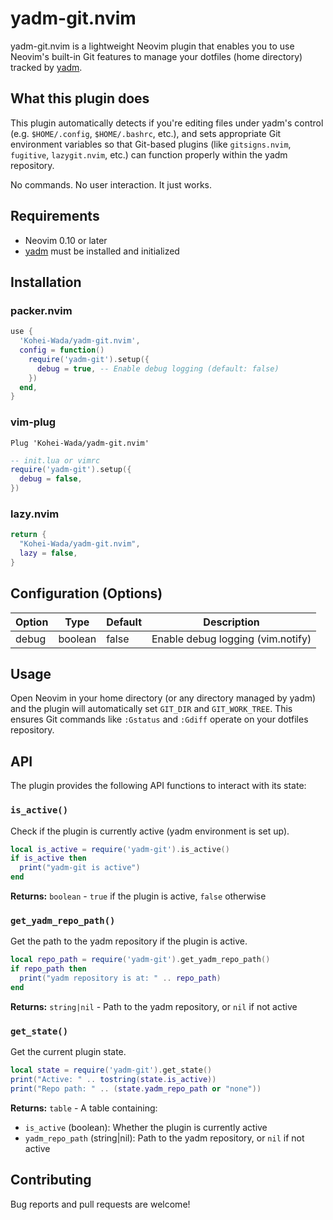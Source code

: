 # yadm-git.nvim

yadm-git.nvim is a lightweight Neovim plugin that enables you to use Neovim's built-in Git features to manage your dotfiles (home directory) tracked by [yadm](https://yadm.io).

## What this plugin does

This plugin automatically detects if you're editing files under yadm's control
(e.g. `$HOME/.config`, `$HOME/.bashrc`, etc.), and sets appropriate Git
environment variables so that Git-based plugins (like `gitsigns.nvim`, `fugitive`,
`lazygit.nvim`, etc.) can function properly within the yadm repository.

No commands. No user interaction. It just works.

## Requirements

- Neovim 0.10 or later
- [yadm](https://yadm.io) must be installed and initialized

## Installation

### packer.nvim

```lua
use {
  'Kohei-Wada/yadm-git.nvim',
  config = function()
    require('yadm-git').setup({
      debug = true, -- Enable debug logging (default: false)
    })
  end,
}
```

### vim-plug

```vim
Plug 'Kohei-Wada/yadm-git.nvim'
```

```lua
-- init.lua or vimrc
require('yadm-git').setup({
  debug = false,
})
```

### lazy.nvim

```lua
return {
  "Kohei-Wada/yadm-git.nvim",
  lazy = false,
}
```

## Configuration (Options)

| Option | Type    | Default | Description                       |
| ------ | ------- | ------- | --------------------------------- |
| debug  | boolean | false   | Enable debug logging (vim.notify) |

## Usage

Open Neovim in your home directory (or any directory managed by yadm) and the plugin will automatically set `GIT_DIR` and `GIT_WORK_TREE`. This ensures Git commands like `:Gstatus` and `:Gdiff` operate on your dotfiles repository.

## API

The plugin provides the following API functions to interact with its state:

### `is_active()`

Check if the plugin is currently active (yadm environment is set up).

```lua
local is_active = require('yadm-git').is_active()
if is_active then
  print("yadm-git is active")
end
```

**Returns:** `boolean` - `true` if the plugin is active, `false` otherwise

### `get_yadm_repo_path()`

Get the path to the yadm repository if the plugin is active.

```lua
local repo_path = require('yadm-git').get_yadm_repo_path()
if repo_path then
  print("yadm repository is at: " .. repo_path)
end
```

**Returns:** `string|nil` - Path to the yadm repository, or `nil` if not active

### `get_state()`

Get the current plugin state.

```lua
local state = require('yadm-git').get_state()
print("Active: " .. tostring(state.is_active))
print("Repo path: " .. (state.yadm_repo_path or "none"))
```

**Returns:** `table` - A table containing:
- `is_active` (boolean): Whether the plugin is currently active
- `yadm_repo_path` (string|nil): Path to the yadm repository, or `nil` if not active

## Contributing

Bug reports and pull requests are welcome!
